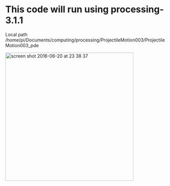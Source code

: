 # This code will run using processing-3.1.1

Local path /home/pi/Documents/computing/processing/ProjectileMotion003/ProjectileMotion003_pde

 <img width="400" alt="screen shot 2016-06-20 at 23 38 37" src="https://cloud.githubusercontent.com/assets/17167992/17063839/2c76482e-5031-11e6-87f6-fb036a4cd194.png">

